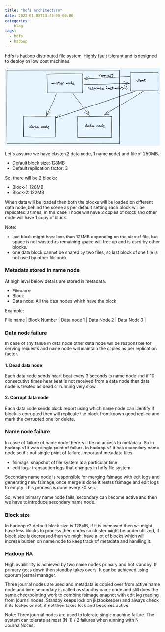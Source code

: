```yaml
---
title: "hdfs architecture"
date: 2022-01-08T13:45:00-00:00
categories:
  - blog
tags:
  - hdfs
  - hadoop
---
```



hdfs is hadoop distributed file system. Highly fault tolerant and is designed to deploy on low cost machines.

![hdfs architecture](/assets/images/hdfs/hdfs-architecture.png)

Let's assume we have cluster(2 data node, 1 name node) and file of 250MB.
* Default block size: 128MB
* Default replication factor: 3

So, there will be 2 blocks:
* Block-1: 128MB
* Block-2: 122MB

When data will be loaded then both the blocks will be loaded on different data node, behind the scene as per default setting each block will be replicated 3 times, in this case 1 node will have 2 copies of block and other node will have 1 copy of block.

Note: 
* last block might have less than 128MB depending on the size of file, but space is not wasted as remaining space will free up and is used by other blocks.
* one data block cannot be shared by two files, so last block of one file is not used by other file bock


### Metadata stored in name node
At high level below details are stored in metadata.
* Filename
* Block
* Data node: All the data nodes which have the block

Example:

File name | Block Number | Data node 1 | Data Node 2 | Data Node 3 |


### Data node failure
In case of any failue in data node other data node will be responsible for serving requests and name node will maintain the copies as per replication factor.

#### 1. Dead data node
Each data node sends heart beat every 3 seconds to name node and if 10 consecutive times hear beat is not received from a data node then data node is treated as dead or running very slow.

#### 2. Corrupt data node
Each data node sends block report using which name node can identify if block is corrupted then will replicate the block from known good replica and mark the corrupted one for delete.


### Name node failure
In case of failure of name node there will be no access to metadata. So in hadoop v1 it was single point of failure. In hadoop v2 it has secondary name node so it's not single point of failure.
Important metadata files:
* fsimage: snapshot of file system at a particular time
* edit logs: transaction logs that changes in hdfs file system

Secondary name node is responsible for merging fsimage with edit logs and generating new fsimage, once merge is done it restes fsimage and edit logs to empty. This process is done every 30 sec.

So, when primary name node fails, secondary can become active and then we have to introduce secondary name node.

### Block size
In hadoop v2 default block size is 128MB, if it is increased then we might have less blocks to process then nodes so cluster might be under utilized, if block size is decreased then we might have a lot of blocks which will increse burden on name node to keep track of metadata and handling it.

### Hadoop HA
High availibility is achieved by two name nodes primary and hot standby. If primary goes down then standby takes overs. It can be achieved using quorum journal manager.

Three journal nodes are used and metadata is copied over from active name node and here secondary is called as standby name node and still does the same checkpointing work to combine fsimage snaphot with edit log reading from journal nodes. Standby keeps lock on jk(zookeeper) and always check if its locked or not, if not then takes lock and becomes active.

Note: Three journal nodes are used to tolerate single machine failure. The system can tolerate at most (N-1) / 2 failures when running with N JournalNodes.
